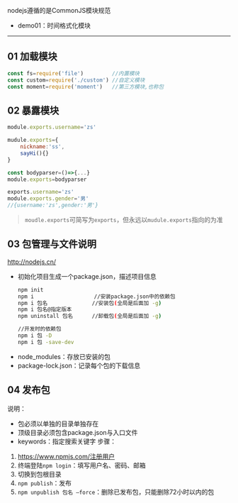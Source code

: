 nodejs遵循的是CommonJS模块规范
- demo01：时间格式化模块

---

## 01 加载模块
```javascript
const fs=require('file')         //内置模块
const custom=require('./custom') //自定义模块
const moment=require('moment')   //第三方模块,也称包
```

## 02 暴露模块
```javascript
module.exports.username='zs'
```
```javascript
mudule.exports={
    nickname:'ss',
    sayHi(){}
}
```
```javascript
const bodyparser=()=>{...}
module.exports=bodyparser
```
```javascript
exports.username='zs'
module.exports.gender='男'
//{username:'zs',gender:'男'}
```
> `moudle.exports`可简写为`exports`，但永远以`mudule.exports`指向的为准

## 03 包管理与文件说明
http://nodejs.cn/

- 初始化项目生成一个package.json，描述项目信息
    ```bash
    npm init
    npm i                   //安装package.json中的依赖包
    npm i 包名              //安装包(全局是后面加 -g)
    npm i 包名@指定版本 
    npm uninstall 包名      //卸载包(全局是后面加 -g)

    //开发时的依赖包
    npm i 包 -D
    npm i 包 -save-dev
    ```
- node_modules：存放已安装的包
- package-lock.json：记录每个包的下载信息

## 04 发布包
说明：
- 包必须以单独的目录单独存在
- 顶级目录必须包含package.json与入口文件
- keywords：指定搜索关键字
步骤：
1. https://www.npmjs.com/注册用户
2. 终端登陆`npm login`：填写用户名、密码、邮箱
3. 切换到包根目录
4. `npm publish`：发布
5. `npm unpublish 包名 —force`：删除已发布包，只能删除72小时以内的包